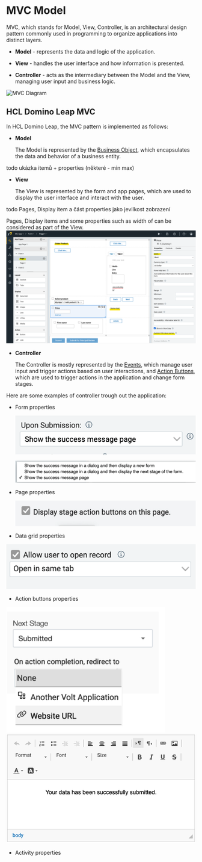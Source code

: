 # MVC Model

MVC, which stands for Model, View, Controller, is an architectural design pattern commonly used in programming to
organize applications into distinct layers.

- **Model** - represents the data and logic of the application.

- **View** - handles the user interface and how information is presented.

- **Controller** - acts as the intermediary between the Model and the View, managing user input and business logic.

![MVC Diagram](https://upload.wikimedia.org/wikipedia/commons/thumb/a/a0/MVC-Process.svg/1280px-MVC-Process.svg.png)

## HCL Domino Leap MVC

In HCL Domino Leap, the MVC pattern is implemented as follows:

- **Model**

  The Model is represented by the [Business Object](/intermediate/business_object), which encapsulates the data and
behavior of a business entity.

todo ukázka itemů + properties (některé - min max)

- **View**

  The View is represented by the form and app pages, which are used to display the user interface and interact with the
user.


todo Pages, Display item a část properties jako jevilkost zobrazení

Pages, Display items and some properties such as width of can be considered as part of the View.
![img_36.png](img_36.png)

-  **Controller**

   The Controller is mostly represented by the [Events](/low-code-basics/js_in_dleap/running_js), which manage user input
and trigger actions based on user interactions, and [Action Buttons](/basics/stages.html#action-activities), which are used to trigger actions in the application
and change form stages.

Here are some examples of controller trough out the application:
 - Form properties
   
     ![img_1.png](img_1.png)


    ![img.png](img.png)
 - Page properties
   
     ![img_2.png](img_2.png)
 - Data grid properties
   
![img_3.png](img_3.png)
 - Action buttons properties
   
  ![img_4.png](img_4.png)
![img_5.png](img_5.png)
 - Activity properties
